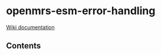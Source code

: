 # openmrs-esm-error-handling

[Wiki documentation](https://wiki.openmrs.org/display/projects/openmrs-esm-error-handling)

## Contents

<!-- toc -->

<!-- tocstop -->
